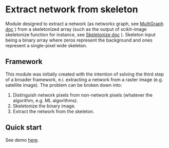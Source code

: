 # Extract network from skeleton
Module designed to extract a network (as networkx graph, see [MultiGraph doc](https://networkx.org/documentation/stable/reference/classes/multigraph.html) ) from a skeletonized array (such as the output of scikit-image skeletonize function for instance, see [Skeletonize doc](https://scikit-image.org/docs/stable/auto_examples/edges/plot_skeleton.html) ). 
Skeleton input being a binary array where zeros represent the background and ones represent a single-pixel wide skeleton.

## Framework
This module was initially created with the intention of solving the third step of a broader framework, e.i. extracting a network from a raster image (e.g. satellite image). The problem can be broken down into:
1. Distinguish network pixels from non-network pixels (whatever the algorithm, e.g. ML algorithms).
2. Skeletonize the binary image. 
3. Extract the network from the skeleton.

## Quick start
See demo [here](https://github.com/RemoteBoris/extract_network_from_skeleton/blob/main/network_from_skeleton_demo.ipynb).
